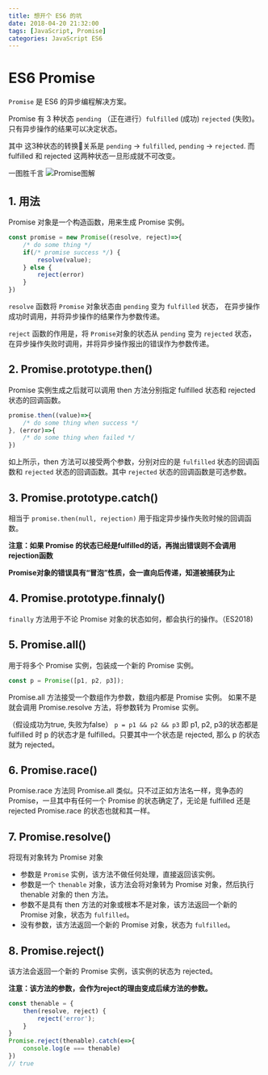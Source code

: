 ```yaml
---
title: 想开个 ES6 的坑
date: 2018-04-20 21:32:00
tags: [JavaScript, Promise]
categories: JavaScript ES6
---
```


# ES6 Promise

`Promise` 是 ES6 的异步编程解决方案。

Promise 有 3 种状态 `pending` （正在进行）`fulfilled` (成功) `rejected` (失败)。 只有异步操作的结果可以决定状态。

其中 这3种状态的转换关系是 `pending` -> `fulfilled`, `pending` -> `rejected`. 而 fulfilled 和 rejected 这两种状态一旦形成就不可改变。

一图胜千言
![Promise图解](promise.png)

## 1. 用法

Promise 对象是一个构造函数，用来生成 Promise 实例。

```JavaScript
const promise = new Promise((resolve, reject)=>{
    /* do some thing */
    if(/* promise success */) {
        resolve(value);
    } else {
        reject(error)
    }
})
```

`resolve` 函数将 `Promise` 对象状态由 `pending` 变为 `fulfilled` 状态， 在异步操作成功时调用，并将异步操作的结果作为参数传递。

`reject` 函数的作用是，将 `Promise`对象的状态从 `pending` 变为 `rejected` 状态，在异步操作失败时调用，并将异步操作报出的错误作为参数传递。

## 2. Promise.prototype.then()
Promise 实例生成之后就可以调用 then 方法分别指定 fulfilled 状态和 rejected 状态的回调函数。

```JavaScript
promise.then((value)=>{
    /* do some thing when success */
}, (error)=>{
    /* do some thing when failed */
})
```
如上所示，then 方法可以接受两个参数，分别对应的是 `fulfilled` 状态的回调函数和 `rejected` 状态的回调函数。其中 `rejected` 状态的回调函数是可选参数。

## 3. Promise.prototype.catch()
相当于 `promise.then(null, rejection)` 用于指定异步操作失败时候的回调函数。

**注意：如果 Promise 的状态已经是fulfilled的话，再抛出错误则不会调用 rejection函数**

**Promise对象的错误具有“冒泡”性质，会一直向后传递，知道被捕获为止**

## 4. Promise.prototype.finnaly()
`finally` 方法用于不论 Promise 对象的状态如何，都会执行的操作。（ES2018)

## 5. Promise.all()
用于将多个 Promise 实例，包装成一个新的 Promise 实例。

```JavaScript
const p = Promise([p1, p2, p3]);
```
Promise.all 方法接受一个数组作为参数，数组内都是 Promise 实例。 如果不是就会调用 Promise.resolve 方法，将参数转为 Promise 实例。

（假设成功为true, 失败为false）
`p = p1 && p2 && p3` 即 p1, p2, p3的状态都是 fulfilled 时 p 的状态才是 fulfilled。只要其中一个状态是 rejected, 那么 p 的状态就为 rejected。

## 6. Promise.race()
Promise.race 方法同 Promise.all 类似。只不过正如方法名一样，竞争态的 Promise，一旦其中有任何一个 Promise 的状态确定了，无论是 fulfilled 还是 rejected Promise.race 的状态也就和其一样。

## 7. Promise.resolve()
将现有对象转为 Promise 对象
* 参数是 `Promise` 实例，该方法不做任何处理，直接返回该实例。
* 参数是一个 `thenable` 对象，该方法会将对象转为 Promise 对象，然后执行 thenable 对象的 then 方法。
* 参数不是具有 then 方法的对象或根本不是对象，该方法返回一个新的 Promise 对象，状态为 `fulfilled`。
* 没有参数，该方法返回一个新的 Promise 对象，状态为 `fulfilled`。

## 8. Promise.reject()
该方法会返回一个新的 Promise 实例，该实例的状态为 rejected。

**注意：该方法的参数，会作为reject的理由变成后续方法的参数。**

```JavaScript
const thenable = {
    then(resolve, reject) {
        reject('error');
    }
}
Promise.reject(thenable).catch(e=>{
    console.log(e === thenable)
})
// true
```